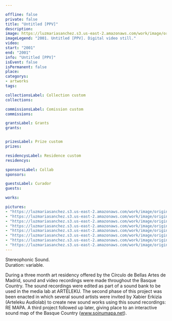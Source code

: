 ```yaml
---

offline: false
private: false
title: "Untitled [PPV]" 
description:
image: https://luzmariasanchez.s3.us-east-2.amazonaws.com/work/image/original/ppv_si01.jpg
imageLegend: "2001. Untitled [PPV]. Digital video still."
video:
start: "2001"
end: "2001"
info: "Untitled [PPV]"
isEvent: false
isPermanent: false
place:
categorys:
- artworks
tags:

collectionsLabel: Collection custom
collections:

commissionsLabel: Comission custom
commissions:

grantsLabel: Grants
grants:


prizesLabel: Prize custom
prizes:

residencysLabel: Residence custom
residencys:

sponsorsLabel: Collab
sponsors:

guestsLabel: Curador
guests:

works:

pictures:
- "https://luzmariasanchez.s3.us-east-2.amazonaws.com/work/image/original/ppv_si01.jpg | 2001. Untitled [PPV]. Digital video still."
- "https://luzmariasanchez.s3.us-east-2.amazonaws.com/work/image/original/ppv_si02.jpg | 2001. Untitled [PPV]. Digital video still."
- "https://luzmariasanchez.s3.us-east-2.amazonaws.com/work/image/original/ppv_si03.jpg | 2001. Untitled [PPV]. Digital video still."
- "https://luzmariasanchez.s3.us-east-2.amazonaws.com/work/image/original/ppv_si04.jpg | 2001. Untitled [PPV]. Digital video still."
- "https://luzmariasanchez.s3.us-east-2.amazonaws.com/work/image/original/ppv_si05.jpg | 2001. Untitled [PPV]. Digital video still."
- "https://luzmariasanchez.s3.us-east-2.amazonaws.com/work/image/original/ppv_si06.jpg | 2001. Untitled [PPV]. Digital video still."
- "https://luzmariasanchez.s3.us-east-2.amazonaws.com/work/image/original/ppv_si07.jpg | 2001. Untitled [PPV]. Digital video still."
- "https://luzmariasanchez.s3.us-east-2.amazonaws.com/work/image/original/ppv_si08.jpg | 2001. Untitled [PPV]. Digital video still."
---
```


Stereophonic Sound. \
Duration: variable.


During a three month art residency offered by the Círculo de Bellas Artes de Madrid, sound and video recordings were made throughout the Basque Country. The sound recordings were edited as part of a sound bank to be used in the media lab at ARTELEKU. The second phase of this project was been enacted in which several sound artists were invited by Xabier Erkizia (Arteleku Audiolab) to create new sound works using this sound recordings: RE MAPA. A third project followed up later, giving place to an interactive sound map of the Basque Country (www.soinumapa.net).

